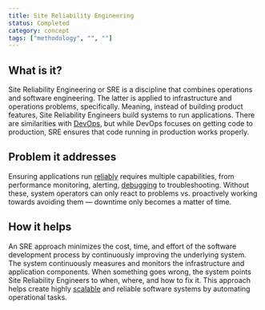 ```yaml
---
title: Site Reliability Engineering
status: Completed
category: concept
tags: ["methodology", "", ""]
---
```


## What is it?

Site Reliability Engineering or SRE is a discipline that combines operations and software engineering. 
The latter is applied to infrastructure and operations problems, specifically. 
Meaning, instead of building product features, Site Reliability Engineers build systems to run applications. 
There are similarities with [DevOps](/devops/), but while DevOps focuses on getting code to production, 
SRE ensures that code running in production works properly.

## Problem it addresses

Ensuring applications run [reliably](/reliability/) requires multiple capabilities, 
from performance monitoring, alerting, [debugging](/debugging/) to troubleshooting. 
Without these, system operators can only react to problems vs. proactively working towards avoiding them 
— downtime only becomes a matter of time.

## How it helps

An SRE approach minimizes the cost, time, and effort of the software development process 
by continuously improving the underlying system. 
The system continuously measures and monitors the infrastructure and application components. 
When something goes wrong, the system points Site Reliability Engineers to when, where, and how to fix it. 
This approach helps create highly [scalable](/scalability/) and reliable software systems by automating operational tasks.
